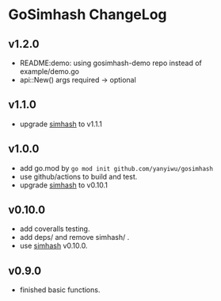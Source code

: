 # GoSimhash ChangeLog

## v1.2.0

+ README:demo: using gosimhash-demo repo instead of example/demo.go
+ api::New() args required -> optional

## v1.1.0

+ upgrade [simhash] to v1.1.1

## v1.0.0

+ add go.mod by `go mod init github.com/yanyiwu/gosimhash`
+ use github/actions to build and test.
+ upgrade [simhash] to v0.10.1

## v0.10.0

+ add coveralls testing.
+ add deps/ and remove simhash/ .
+ use [simhash] v0.10.0.

## v0.9.0

+ finished basic functions.

[simhash]:http://github.com/yanyiwu/simhash
